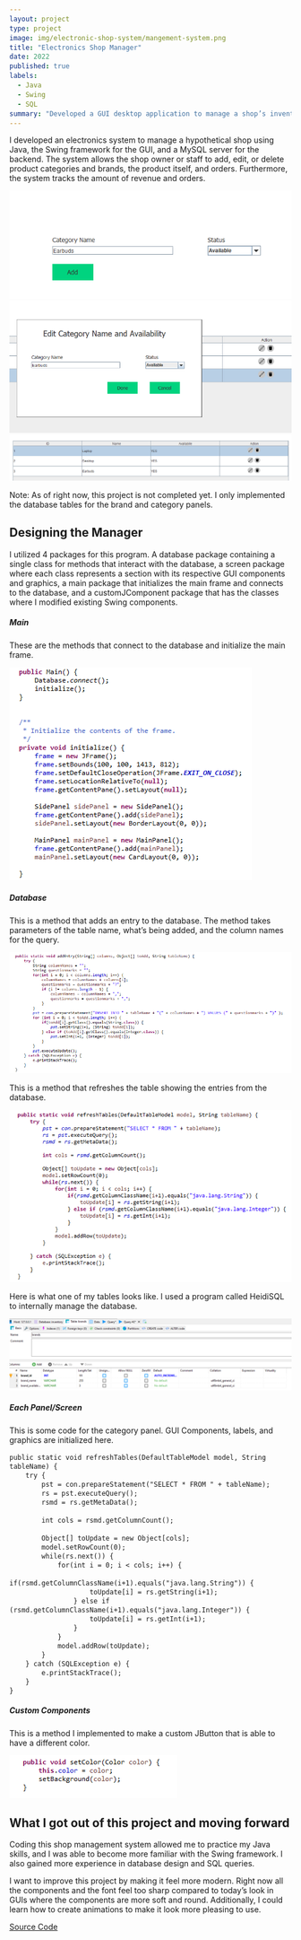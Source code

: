 ```yaml
---
layout: project
type: project
image: img/electronic-shop-system/mangement-system.png
title: "Electronics Shop Manager"
date: 2022
published: true
labels:
  - Java
  - Swing
  - SQL
summary: "Developed a GUI desktop application to manage a shop’s inventory and customer orders"
---
```

I developed an electronics system to manage a hypothetical shop using Java, the Swing framework for the GUI, and a MySQL server for the backend. The system allows the shop owner or staff to add, edit, or delete product categories and brands, the product itself, and orders. Furthermore, the system tracks the amount of revenue and orders.

<img src= "../img/electronic-shop-system/add-button.png">
<img src= "../img/electronic-shop-system/edit-button.png">
<img src= "../img/electronic-shop-system/table.png">

Note: As of right now, this project is not completed yet. I only implemented the database tables for the brand and category panels.

## Designing the Manager

I utilized 4 packages for this program. A database package containing a single class for methods that interact with the database, a screen package where each class represents a section with its respective GUI components and graphics, a main package that initializes the main frame and connects to the database, and a customJComponent package that has the classes where I modified existing Swing components.

##### Main

These are the methods that connect to the database and initialize the main frame.

<img src= "../img/electronic-shop-system/start.png">

##### Database

This is a method that adds an entry to the database. The method takes parameters of the table name, what’s being added, and the column names for the query.

<img src= "../img/electronic-shop-system/add-method.png">

This is a method that refreshes the table showing the entries from the database.

<img src= "../img/electronic-shop-system/refresh.png">

Here is what one of my tables looks like. I used a program called HeidiSQL to internally manage the database.

<img src= "../img/electronic-shop-system/heidisql.png">

##### Each Panel/Screen

This is some code for the category panel. GUI Components, labels, and graphics are initialized here.

```
public static void refreshTables(DefaultTableModel model, String tableName) {
	try {
		pst = con.prepareStatement("SELECT * FROM " + tableName);
		rs = pst.executeQuery();
		rsmd = rs.getMetaData();
			
		int cols = rsmd.getColumnCount();
			
		Object[] toUpdate = new Object[cols];
		model.setRowCount(0);
		while(rs.next()) {
			for(int i = 0; i < cols; i++) {
				if(rsmd.getColumnClassName(i+1).equals("java.lang.String")) {
					toUpdate[i] = rs.getString(i+1);
				} else if (rsmd.getColumnClassName(i+1).equals("java.lang.Integer")) {
					toUpdate[i] = rs.getInt(i+1);
				}
			}
			model.addRow(toUpdate);
		}		
	} catch (SQLException e) {
		e.printStackTrace();
	}
}
```
##### Custom Components

This is a method I implemented to make a custom JButton that is able to have a different color.

<img src= "../img/electronic-shop-system/set-color.png">

## What I got out of this project and moving forward

Coding this shop management system allowed me to practice my Java skills, and I was able to become more familiar with the Swing framework. I also gained more experience in database design and SQL queries.

I want to improve this project by making it feel more modern. Right now all the components and the font feel too sharp compared to today’s look in GUIs where the components are more soft and round. Additionally, I could learn how to create animations to make it look more pleasing to use.

[Source Code](https://github.com/josephaverion/ElectronicsShopManager/tree/master/Electronics%20Shop%20Management%20System/src)
